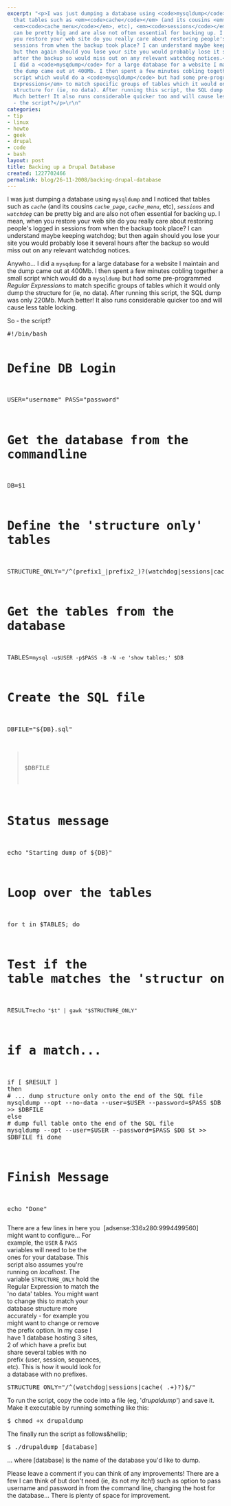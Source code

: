```yaml
---
excerpt: "<p>I was just dumping a database using <code>mysqldump</code> and I noticed
  that tables such as <em><code>cache</code></em> (and its cousins <em><code>cache_page</code></em>,
  <em><code>cache_menu</code></em>, etc), <em><code>sessions</code></em> and <em><code>watchdog</code></em>
  can be pretty big and are also not often essential for backing up. I mean, when
  you restore your web site do you really care about restoring people's logged in
  sessions from when the backup took place? I can understand maybe keeping watchdog;
  but then again should you lose your site you would probably lose it several hours
  after the backup so would miss out on any relevant watchdog notices.</p>\r\n<p>Anywho&hellip;
  I did a <code>mysqdump</code> for a large database for a website I maintain and
  the dump came out at 400Mb. I then spent a few minutes cobling together a small
  script which would do a <code>mysqldump</code> but had some pre-programmed <em>Regular
  Expressions</em> to match specific groups of tables which it would only dump the
  structure for (ie, no data). After running this script, the SQL dump was only 220Mb.
  Much better! It also runs considerable quicker too and will cause less table locking.</p>\r\n<p>So
  - the script?</p>\r\n"
categories:
- tip
- linux
- howto
- geek
- drupal
- code
- bash
layout: post
title: Backing up a Drupal Database
created: 1227702466
permalink: blog/26-11-2008/backing-drupal-database
---
```

<p>I was just dumping a database using <code>mysqldump</code> and I noticed that tables such as <em><code>cache</code></em> (and its cousins <em><code>cache_page</code></em>, <em><code>cache_menu</code></em>, etc), <em><code>sessions</code></em> and <em><code>watchdog</code></em> can be pretty big and are also not often essential for backing up. I mean, when you restore your web site do you really care about restoring people's logged in sessions from when the backup took place? I can understand maybe keeping watchdog; but then again should you lose your site you would probably lose it several hours after the backup so would miss out on any relevant watchdog notices.</p>
<p>Anywho&hellip; I did a <code>mysqdump</code> for a large database for a website I maintain and the dump came out at 400Mb. I then spent a few minutes cobling together a small script which would do a <code>mysqldump</code> but had some pre-programmed <em>Regular Expressions</em> to match specific groups of tables which it would only dump the structure for (ie, no data). After running this script, the SQL dump was only 220Mb. Much better! It also runs considerable quicker too and will cause less table locking.</p>
<p>So - the script?</p>
<!--break-->
<pre language="bash">
#!/bin/bash

# Define DB Login
USER="username"
PASS="password"

# Get the database from the commandline
DB=$1

# Define the 'structure only' tables
STRUCTURE_ONLY="/^(prefix1_|prefix2_)?(watchdog|sessions|cache(_.+)?)$/"

# Get the tables from the database
TABLES=`mysql -u$USER -p$PASS -B -N -e 'show tables;' $DB`

# Create the SQL file
DBFILE="${DB}.sql"
 > $DBFILE

# Status message
echo "Starting dump of ${DB}"

# Loop over the tables
for t in $TABLES; do
  # Test if the table matches the 'structur only' regex
  RESULT=`echo "$t" | gawk "$STRUCTURE_ONLY"`

  # if a match...
  if [ $RESULT ]
  then
    # ... dump structure only onto the end of the SQL file
    mysqldump --opt --no-data --user=$USER --password=$PASS $DB $t >> $DBFILE
  else
    # dump full table onto the end of the SQL file
    mysqldump --opt --user=$USER --password=$PASS $DB $t >> $DBFILE
  fi
done

# Finish Message
echo "Done"
</pre>
<div style="margin: 0pt 0pt 0pt 5px; float: right; height: 336px; width: 280px;">[adsense:336x280:9994499560]</div>
<p>There are a few lines in here you might want to configure&hellip; For example, the <code>USER</code> &amp; <code>PASS</code> variables will need to be the ones for your database. This script also assumes you're running on <em>localhost</em>. The variable <code>STRUCTURE_ONLY</code> hold the Regular Expression to match the 'no data' tables. You might want to change this to match your database structure more accurately - for example you might want to change or remove the prefix option. In my case I have 1 database hosting 3 sites, 2 of which have a prefix but share several tables with no prefix (user, session, sequences, etc). This is how it would look for a database with no prefixes.</p>
<div class="clear-block"><!-- --></div>
<pre language="bash">
STRUCTURE_ONLY="/^(watchdog|sessions|cache(_.+)?)$/"
</pre>
<p>To run the script, copy the code into a file (eg, '<em>drupaldump</em>') and save it. Make it executable by running something like this:</p>
<pre language="bash">
$ chmod +x drupaldump
</pre>
<p>The finally run the script as follows&amp;hellip;</p>
<pre language="bash">
$ ./drupaldump [database]
</pre>
<p>&hellip; where [database] is the name of the database you'd like to dump.</p>
<p>Please leave a comment if you can think of any improvements! There are a few I can think of but don't need (ie, its not my itch!) such as option to pass username and password in from the command line, changing the host for the database&hellip; There is plenty of space for improvement.</p>
